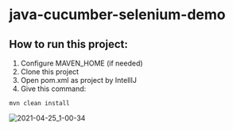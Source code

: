 # java-cucumber-selenium-demo
## How to run this project:
1. Configure MAVEN_HOME (if needed)
2. Clone this project
3. Open pom.xml as project by IntellIJ
4. Give this command:
``` 
mvn clean install

```
![2021-04-25_1-00-34](https://user-images.githubusercontent.com/48891202/115970077-05f12580-a562-11eb-8ceb-05baeabf48c8.png)
